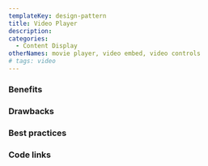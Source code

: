 ```yaml
---
templateKey: design-pattern
title: Video Player
description:
categories:
  - Content Display
otherNames: movie player, video embed, video controls
# tags: video
---
```


### Benefits

### Drawbacks

### Best practices

### Code links